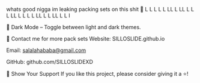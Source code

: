 whats good nigga im leaking packing sets on this shit 
🚀 L L L L L LL L LL L L L LL L L L L LL L L LL L L I

🌙 Dark Mode – Toggle between light and dark themes.

📧 Contact me for more pack sets
Website: SILLOSLIDE.github.io

Email: salalahababa@gmail.com

GitHub: github.com/SILLOSLIDEXD

🌟 Show Your Support
If you like this project, please consider giving it a ⭐️!

